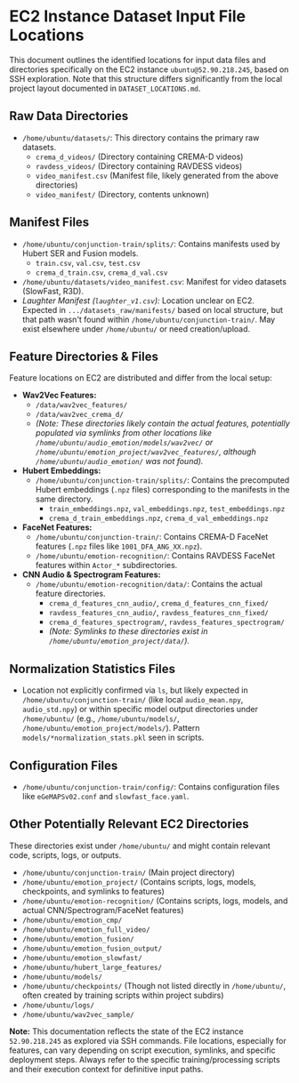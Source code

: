 # EC2 Instance Dataset Input File Locations

This document outlines the identified locations for input data files and directories specifically on the EC2 instance `ubuntu@52.90.218.245`, based on SSH exploration. Note that this structure differs significantly from the local project layout documented in `DATASET_LOCATIONS.md`.

## Raw Data Directories

*   `/home/ubuntu/datasets/`: This directory contains the primary raw datasets.
    *   `crema_d_videos/` (Directory containing CREMA-D videos)
    *   `ravdess_videos/` (Directory containing RAVDESS videos)
    *   `video_manifest.csv` (Manifest file, likely generated from the above directories)
    *   `video_manifest/` (Directory, contents unknown)

## Manifest Files

*   `/home/ubuntu/conjunction-train/splits/`: Contains manifests used by Hubert SER and Fusion models.
    *   `train.csv`, `val.csv`, `test.csv`
    *   `crema_d_train.csv`, `crema_d_val.csv`
*   `/home/ubuntu/datasets/video_manifest.csv`: Manifest for video datasets (SlowFast, R3D).
*   *Laughter Manifest (`laughter_v1.csv`):* Location unclear on EC2. Expected in `.../datasets_raw/manifests/` based on local structure, but that path wasn't found within `/home/ubuntu/conjunction-train/`. May exist elsewhere under `/home/ubuntu/` or need creation/upload.

## Feature Directories & Files

Feature locations on EC2 are distributed and differ from the local setup:

*   **Wav2Vec Features:**
    *   `/data/wav2vec_features/`
    *   `/data/wav2vec_crema_d/`
    *   *(Note: These directories likely contain the actual features, potentially populated via symlinks from other locations like `/home/ubuntu/audio_emotion/models/wav2vec/` or `/home/ubuntu/emotion_project/wav2vec_features/`, although `/home/ubuntu/audio_emotion/` was not found).*
*   **Hubert Embeddings:**
    *   `/home/ubuntu/conjunction-train/splits/`: Contains the precomputed Hubert embeddings (`.npz` files) corresponding to the manifests in the same directory.
        *   `train_embeddings.npz`, `val_embeddings.npz`, `test_embeddings.npz`
        *   `crema_d_train_embeddings.npz`, `crema_d_val_embeddings.npz`
*   **FaceNet Features:**
    *   `/home/ubuntu/conjunction-train/`: Contains CREMA-D FaceNet features (`.npz` files like `1001_DFA_ANG_XX.npz`).
    *   `/home/ubuntu/emotion-recognition/`: Contains RAVDESS FaceNet features within `Actor_*` subdirectories.
*   **CNN Audio & Spectrogram Features:**
    *   `/home/ubuntu/emotion-recognition/data/`: Contains the actual feature directories.
        *   `crema_d_features_cnn_audio/`, `crema_d_features_cnn_fixed/`
        *   `ravdess_features_cnn_audio/`, `ravdess_features_cnn_fixed/`
        *   `crema_d_features_spectrogram/`, `ravdess_features_spectrogram/`
        *   *(Note: Symlinks to these directories exist in `/home/ubuntu/emotion_project/data/`).*

## Normalization Statistics Files

*   Location not explicitly confirmed via `ls`, but likely expected in `/home/ubuntu/conjunction-train/` (like local `audio_mean.npy`, `audio_std.npy`) or within specific model output directories under `/home/ubuntu/` (e.g., `/home/ubuntu/models/`, `/home/ubuntu/emotion_project/models/`). Pattern `models/*normalization_stats.pkl` seen in scripts.

## Configuration Files

*   `/home/ubuntu/conjunction-train/config/`: Contains configuration files like `eGeMAPSv02.conf` and `slowfast_face.yaml`.

## Other Potentially Relevant EC2 Directories

These directories exist under `/home/ubuntu/` and might contain relevant code, scripts, logs, or outputs.

*   `/home/ubuntu/conjunction-train/` (Main project directory)
*   `/home/ubuntu/emotion_project/` (Contains scripts, logs, models, checkpoints, and symlinks to features)
*   `/home/ubuntu/emotion-recognition/` (Contains scripts, logs, models, and actual CNN/Spectrogram/FaceNet features)
*   `/home/ubuntu/emotion_cmp/`
*   `/home/ubuntu/emotion_full_video/`
*   `/home/ubuntu/emotion_fusion/`
*   `/home/ubuntu/emotion_fusion_output/`
*   `/home/ubuntu/emotion_slowfast/`
*   `/home/ubuntu/hubert_large_features/`
*   `/home/ubuntu/models/`
*   `/home/ubuntu/checkpoints/` (Though not listed directly in `/home/ubuntu/`, often created by training scripts within project subdirs)
*   `/home/ubuntu/logs/`
*   `/home/ubuntu/wav2vec_sample/`

**Note:** This documentation reflects the state of the EC2 instance `52.90.218.245` as explored via SSH commands. File locations, especially for features, can vary depending on script execution, symlinks, and specific deployment steps. Always refer to the specific training/processing scripts and their execution context for definitive input paths.
